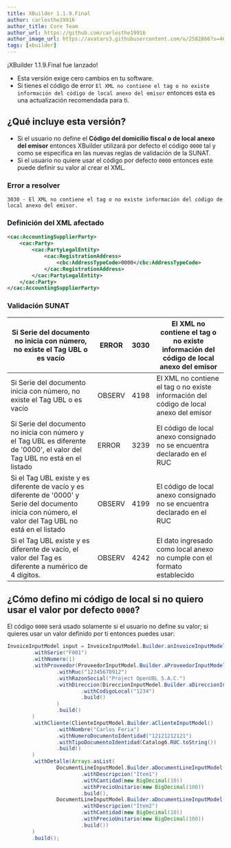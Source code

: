 ```yaml
---
title: XBuilder 1.1.9.Final
author: carlosthe19916
author_title: Core Team
author_url: https://github.com/carlosthe19916
author_image_url: https://avatars3.githubusercontent.com/u/2582866?s=460&u=8567bb6bedfdc35830b70ce661e3c93cf3edd68a&v=4
tags: [xbuilder]
---
```


¡XBuilder 1.1.9.Final fue lanzado!

- Esta versión exige cero cambios en tu software.
- Si tienes el código de error `El XML no contiene el tag o no existe información del código de local anexo del emisor` entonces esta es una actualización recomendada para ti.

## ¿Qué incluye esta versión?

- Si el usuario no define el **Código del domicilio fiscal o de local anexo del emisor** entonces XBuilder utilizará por defecto el código `0000` tal y como se especifica en las nuevas reglas de validación de la SUNAT.
- Si el usuario no quiere usar el código por defecto `0000` entonces este puede definir su valor al crear el XML.

<!--truncate-->

### Error a resolver

`3030 - El XML no contiene el tag o no existe información del código de local anexo del emisor.`

### Definición del XML afectado

```xml
<cac:AccountingSupplierParty>
    <cac:Party>
        <cac:PartyLegalEntity>
            <cac:RegistrationAddress>
                <cbc:AddressTypeCode>0000</cbc:AddressTypeCode>
            </cac:RegistrationAddress>
        </cac:PartyLegalEntity>
    </cac:Party>
</cac:AccountingSupplierParty>
```

### Validación SUNAT

| Si Serie del documento no inicia con número, no existe el Tag UBL o es vacío                                                                              | ERROR  | 3030 | El XML no contiene el tag o no existe información del código de local anexo del emisor |
| --------------------------------------------------------------------------------------------------------------------------------------------------------- | ------ | ---- | -------------------------------------------------------------------------------------- |
| Si Serie del documento inicia con número, no existe el Tag UBL o es vacío                                                                                 | OBSERV | 4198 | El XML no contiene el tag o no existe información del código de local anexo del emisor |
| Si Serie del documento no inicia con número y el Tag UBL es diferente de '0000', el valor del Tag UBL no está en el listado                               | ERROR  | 3239 | El código de local anexo consignado no se encuentra declarado en el RUC                |
| Si el Tag UBL existe y es diferente de vacío y es diferente de '0000' y Serie del documento inicia con número, el valor del Tag UBL no está en el listado | OBSERV | 4199 | El código de local anexo consignado no se encuentra declarado en el RUC                |
| Si el Tag UBL existe y es diferente de vacío, el valor del Tag es diferente a numérico de 4 dígitos.                                                      | OBSERV | 4242 | El dato ingresado como local anexo no cumple con el formato establecido                |

## ¿Cómo defino mi código de local si no quiero usar el valor por defecto `0000`?

El código `0000` será usado solamente si el usuario no define su valor; si quieres usar un valor definido por ti entonces puedes usar:

```java {8}
InvoiceInputModel input = InvoiceInputModel.Builder.anInvoiceInputModel()
        .withSerie("F001")
        .withNumero(1)
        .withProveedor(ProveedorInputModel.Builder.aProveedorInputModel()
                .withRuc("12345678912")
                .withRazonSocial("Project OpenUBL S.A.C.")
                .withDireccion(DireccionInputModel.Builder.aDireccionInputModel()
                        .withCodigoLocal("1234")
                        .build()
                )
                .build()
        )
        .withCliente(ClienteInputModel.Builder.aClienteInputModel()
                .withNombre("Carlos Feria")
                .withNumeroDocumentoIdentidad("12121212121")
                .withTipoDocumentoIdentidad(Catalog6.RUC.toString())
                .build()
        )
        .withDetalle(Arrays.asList(
                DocumentLineInputModel.Builder.aDocumentLineInputModel()
                        .withDescripcion("Item1")
                        .withCantidad(new BigDecimal(10))
                        .withPrecioUnitario(new BigDecimal(100))
                        .build(),
                DocumentLineInputModel.Builder.aDocumentLineInputModel()
                        .withDescripcion("Item2")
                        .withCantidad(new BigDecimal(10))
                        .withPrecioUnitario(new BigDecimal(100))
                        .build())
        )
        .build();
```

